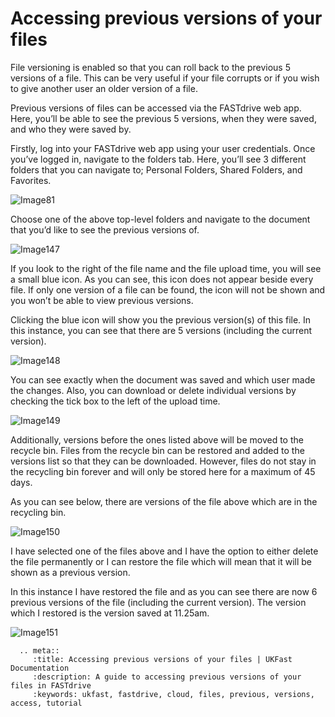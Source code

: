 # Accessing previous versions of your files

File versioning is enabled so that you can roll back to the previous 5 versions of a file. This can be very useful if your file corrupts or if you wish to give another user an older version of a file.

Previous versions of files can be accessed via the FASTdrive web app. Here, you’ll be able to see the previous 5 versions, when they were saved, and who they were saved by.

Firstly, log into your FASTdrive web app using your user credentials. Once you’ve logged in, navigate to the folders tab. Here, you’ll see 3 different folders that you can navigate to; Personal Folders, Shared Folders, and Favorites.

![Image81](files/Image81.PNG)

Choose one of the above top-level folders and navigate to the document that you’d like to see the previous versions of.

![Image147](files/Image147.png)

If you look to the right of the file name and the file upload time, you will see a small blue icon. As you can see, this icon does not appear beside every file. If only one version of a file can be found, the icon will not be shown and you won’t be able to view previous versions.

Clicking the blue icon will show you the previous version(s) of this file. In this instance, you can see that there are 5 versions (including the current version). 

![Image148](files/Image148.png)

You can see exactly when the document was saved and which user made the changes. Also, you can download or delete individual versions by checking the tick box to the left of the upload time.

![Image149](files/Image149.png)

Additionally, versions before the ones listed above will be moved to the recycle bin. Files from the recycle bin can be restored and added to the versions list so that they can be downloaded. However, files do not stay in the recycling bin forever and will only be stored here for a maximum of 45 days.

As you can see below, there are versions of the file above which are in the recycling bin.

![Image150](files/Image150.png)

I have selected one of the files above and I have the option to either delete the file permanently or I can restore the file which will mean that it will be shown as a previous version.

In this instance I have restored the file and as you can see there are now 6 previous versions of the file (including the current version). The version which I restored is the version saved at 11.25am.

![Image151](files/Image151.png)

```eval_rst
  .. meta::
     :title: Accessing previous versions of your files | UKFast Documentation
     :description: A guide to accessing previous versions of your files in FASTdrive
     :keywords: ukfast, fastdrive, cloud, files, previous, versions, access, tutorial
